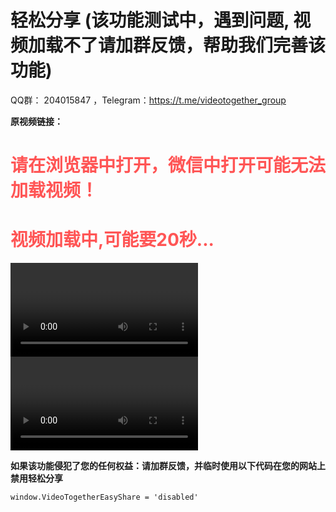 # 轻松分享 (该功能测试中，遇到问题, 视频加载不了请加群反馈，帮助我们完善该功能)

QQ群： 204015847 ，Telegram：https://t.me/videotogether_group

**原视频链接：**<a id="originalVideoUrl"></a>

<!-- 视频出现加载失败，无法同步，卡顿等问题可能是浏览器兼容性导致，推荐安装插件版VideoTogether获得更好的体验 -->
<h1 id="WechatAlert" style="color:#FF5555">请在浏览器中打开，微信中打开可能无法加载视频！</h1>

<h1 id="StatusText" style="color:#FF5555">视频加载中,可能要20秒...</h1>
<p style="display:none;" id="LoadTimeoutText">视频加载过久, 该视频可能不支持轻松分享。建议安装插件进行同步</p>

<video class="easyShareVideo" id="hlsVideo" controls autoplay playsinline></video>
<video class="easyShareVideo" id="nativeVideo" controls autoplay playsinline></video>

<script setup>
import EasyShare from '../.vitepress/components/EasyShare.vue'
</script>
<EasyShare />





<!-- **如果该功能侵犯了您的任何权益：点击此处反馈并查看如何在您的网站上禁用该功能** -->
**如果该功能侵犯了您的任何权益：请加群反馈，并临时使用以下代码在您的网站上禁用轻松分享**
```
window.VideoTogetherEasyShare = 'disabled'
```